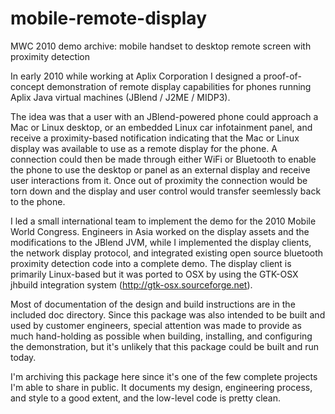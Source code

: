# mobile-remote-display
MWC 2010 demo archive: mobile handset to desktop remote screen with proximity detection

In early 2010 while working at Aplix Corporation I designed a proof-of-concept
demonstration of remote display capabilities for phones running Aplix Java
virtual machines (JBlend / J2ME / MIDP3).

The idea was that a user with an JBlend-powered phone could approach a Mac or
Linux desktop, or an embedded Linux car infotainment panel, and receive a
proximity-based notification indicating that the Mac or Linux display was
available to use as a remote display for the phone.  A connection could then
be made through either WiFi or Bluetooth to enable the phone to use the
desktop or panel as an external display and receive user interactions from it.
Once out of proximity the connection would be torn down and the display and
user control would transfer seemlessly back to the phone.

I led a small international team to implement the demo for the 2010
Mobile World Congress. Engineers in Asia worked on the display assets and
the modifications to the JBlend JVM, while I implemented the display clients, 
the network display protocol, and integrated existing open source bluetooth 
proximity detection code into a complete demo. The display client is primarily 
Linux-based but it was ported to OSX by using the GTK-OSX jhbuild integration 
system (http://gtk-osx.sourceforge.net).

Most of documentation of the design and build instructions are in the included
doc directory.  Since this package was also intended to be built and used by
customer engineers, special attention was made to provide as much hand-holding
as possible when building, installing, and configuring the demonstration, but
it's unlikely that this package could be built and run today.

I'm archiving this package here since it's one of the few complete projects I'm
able to share in public. It documents my design, engineering process, and style 
to a good extent, and the low-level code is pretty clean.
